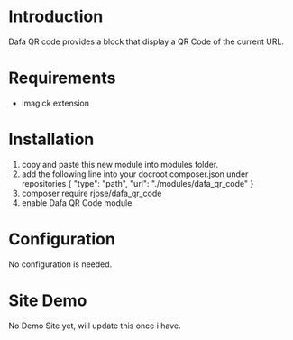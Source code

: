 # Introduction

Dafa QR code provides a block that display a QR Code of the current URL.

# Requirements

- imagick extension

# Installation
1. copy and paste this new module into modules folder.
2. add the following line into your docroot composer.json under repositories
{
    "type": "path",
    "url": "./modules/dafa_qr_code"
}
3. composer require rjose/dafa_qr_code
4. enable Dafa QR Code module

# Configuration

No configuration is needed.

# Site Demo

No Demo Site yet, will update this once i have.